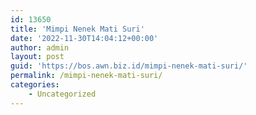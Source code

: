 ```yaml
---
id: 13650
title: 'Mimpi Nenek Mati Suri'
date: '2022-11-30T14:04:12+00:00'
author: admin
layout: post
guid: 'https://bos.awn.biz.id/mimpi-nenek-mati-suri/'
permalink: /mimpi-nenek-mati-suri/
categories:
    - Uncategorized
---
```


